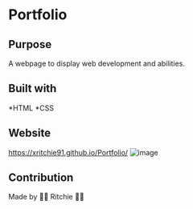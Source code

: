 # Portfolio

## Purpose
A webpage to display web development and abilities.

## Built with
*HTML
*CSS

## Website 
https://xritchie91.github.io/Portfolio/
![image](https://user-images.githubusercontent.com/74946954/107870575-177dc900-6e5f-11eb-9e7a-2f435c18f181.png)

## Contribution
Made by 🤘🏽 Ritchie 🤙🏽
